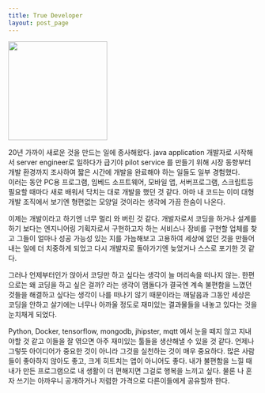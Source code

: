 ```yaml
---
title: True Developer
layout: post_page
---
```


<img src="../../../../img/waiting.jpg" width="200px"> 

20년 가까이 새로운 것을 만드는 일에 종사해왔다. java application 개발자로 시작해서 server engineer로 일하다가 급기야 pilot service 를 만들기 위해 시장 동향부터 개발 환경까지 조사하여 짧은 시간에 개발을 완료해야 하는 일들도 일부 경험했다.  
 이러는 동안 PC용 프로그램, 임베드 소프트웨어, 모바일 앱, 서버프로그램, 스크립트등  필요할 때마다 새로 배워서 닥치는 대로 개발을 했던 것 같다. 아마 내 코드는 이미 대형 개발 조직에서 보기엔 형편없는 모양일 것이라는 생각에 가끔 한숨이 나온다.
  
이제는 개발이라고 하기엔 너무 멀리 와 버린 것 같다. 개발자로서 코딩을 하거나 설계를 하기 보다는 엔지니어링 기획자로서 구현하고자 하는 서비스나 장비를 구현할 업체를 찾고 그들이 얼마나 성공 가능성 있는 지를 가늠해보고 고용하여 세상에 없던 것을 만들어 내는 일에 더 치중하게 되었고 다시 개발자로 돌아가기엔 늦었거나 스스로 포기한 것 같다. 

 그러나 언제부터인가 앉아서 코딩만 하고 싶다는 생각이 늘 머리속을 떠나지 않는. 한편으로는 왜 코딩을 하고 싶은 걸까? 라는 생각이 맴돌다가 결국엔 계속 불편함을 느꼈던 것들을 해결하고 싶다는 생각이 나를 떠나기 않기 때문이라는 깨달음과 그동안 세상은 코딩을 안하고 살기에는 너무나 아까울 정도로 재미있는 결과물들을 내놓고 있다는 것을 눈치채게 되었다. 
 
 Python, Docker, tensorflow, mongodb, jhipster, mqtt 에서 눈을 떼지 않고 지내야할 것 같고 이들을 잘 엮으면 아주 재미있는 툴들을 생산해낼 수 있을 것 같다.  언제나 그렇듯 아이디어가 중요한 것이 아니라 그것을 실천하는 것이 매우 중요하다.
  많은 사람들이 좋아하지 않아도 좋고, 크게 히트치는 앱이 아니어도 좋다. 내가 불편함을 느낄 때 내가 만든 프로그램으로 내 생활이 더 편해지면 그걸로 행복을 느끼고 싶다. 물론 나 혼자 쓰기는 아까우니 공개하거나 저렴한 가격으로 다른이들에게 공유할까 한다.